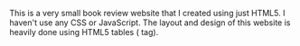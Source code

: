 This is a very small book review website that I created using just HTML5. I haven't use any CSS or JavaScript. The layout and design of this website is heavily done using HTML5 tables (<table> tag).

